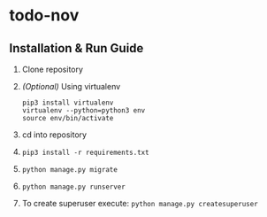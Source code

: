 # todo-nov

## Installation & Run Guide

1. Clone repository
2. *(Optional)* Using virtualenv
    ```
    pip3 install virtualenv
    virtualenv --python=python3 env
    source env/bin/activate
    ```
3. cd into repository
4. `pip3 install -r requirements.txt`

5. `python manage.py migrate`
6. `python manage.py runserver`

7. To create superuser execute:
   `python manage.py createsuperuser`
